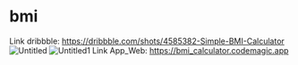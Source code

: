 # bmi
Link dribbble: https://dribbble.com/shots/4585382-Simple-BMI-Calculator
![Untitled](https://user-images.githubusercontent.com/63786466/192277136-422326ae-840e-4340-86df-1eb745892c92.png)
![Untitled1](https://user-images.githubusercontent.com/63786466/192277142-8f5c9aab-1c63-4eda-aa56-76a417ad9680.png)
Link App_Web: https://bmi_calculator.codemagic.app
